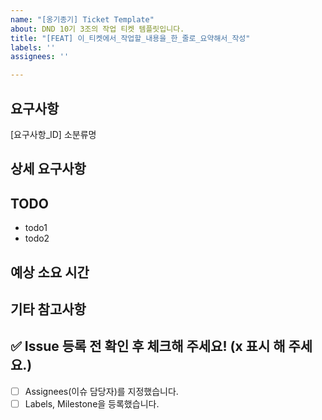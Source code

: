 ```yaml
---
name: "[옹기종기] Ticket Template"
about: DND 10기 3조의 작업 티켓 템플릿입니다.
title: "[FEAT] 이_티켓에서_작업할_내용을_한_줄로_요약해서_작성"
labels: ''
assignees: ''

---
```


<!-- 티켓 이슈 제목 템플릿입니다. -->
<!-- [FEAT] 이_티켓에서_작업할_내용을_한_줄로_요약해서_작성 -->

## 요구사항

<!-- ex. [MEM-1-01] 소셜 회원가입 -->

[요구사항_ID] 소분류명

## 상세 요구사항

<!-- 위 요구사항의 상세 요구사항을 작성해 주세요. -->

## TODO

<!-- 이번 티켓에서 작업할 내용(투두 리스트)을 작성해 주세요. -->

- todo1
- todo2

## 예상 소요 시간

<!-- 이 티켓을 처리하는 데에 필요한 예상 시간을 적어 주세요. -->

## 기타 참고사항

<!-- 없다면 적지 않으셔도 됩니다. -->

## ✅ Issue 등록 전 확인 후 체크해 주세요! (x 표시 해 주세요.)

- [ ] Assignees(이슈 담당자)를 지정했습니다.
- [ ] Labels, Milestone을 등록했습니다.
